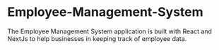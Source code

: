 # Employee-Management-System

The Employee Management System application is built with React and NextJs to help businesses in keeping track of employee data.